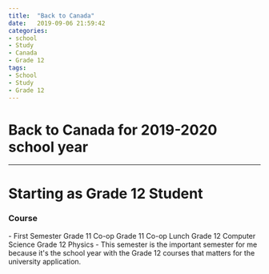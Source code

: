 ```yaml
---
title:  "Back to Canada"
date:   2019-09-06 21:59:42
categories:
- school
- Study
- Canada
- Grade 12
tags:
- School
- Study
- Grade 12
---
```

<h1>Back to Canada for 2019-2020 school year</h1>

<hr>

# Starting as Grade 12 Student
  <h3>Course</h3>
  - First Semester
  <tr> <th>Grade 11 Co-op</th>
  <tr> <td>Grade 11 Co-op</td>
  <tr> <td>Lunch</td>
  <tr> <td>Grade 12 Computer Science</td>
  <tr> <td>Grade 12 Physics</td>
    - This semester is the important semester for me because it's the school year with the Grade 12 courses that matters for the university application.
